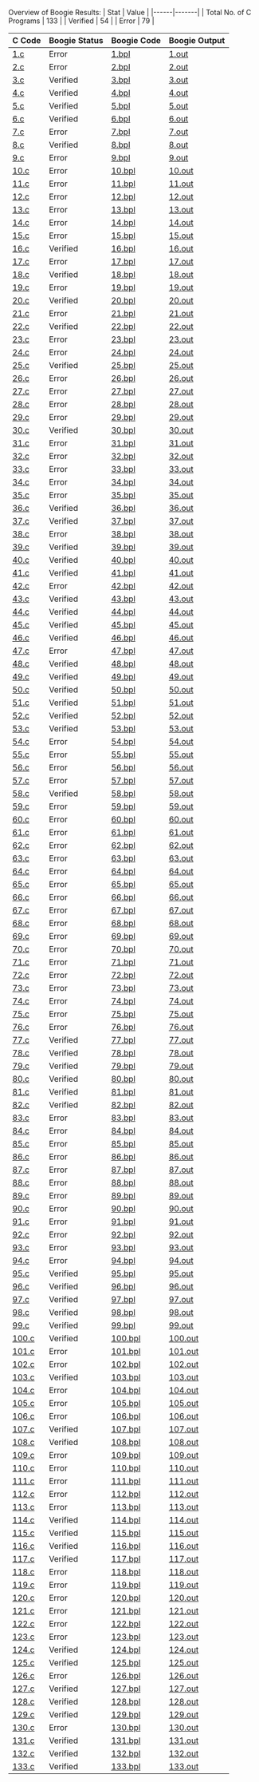 Overview of Boogie Results:
| Stat | Value |
|------|-------|
| Total No. of C Programs | 133 |
| Verified | 54 |
| Error | 79 |

| C Code | Boogie Status | Boogie Code | Boogie Output |
|--------|---------------|-------------|---------------|
| [1.c](./c_benchmark_anon/1.c) | Error | [1.bpl](./boogie/1.bpl) | [1.out](./boogie/1.out) |
| [2.c](./c_benchmark_anon/2.c) | Error | [2.bpl](./boogie/2.bpl) | [2.out](./boogie/2.out) |
| [3.c](./c_benchmark_anon/3.c) | Verified | [3.bpl](./boogie/3.bpl) | [3.out](./boogie/3.out) |
| [4.c](./c_benchmark_anon/4.c) | Verified | [4.bpl](./boogie/4.bpl) | [4.out](./boogie/4.out) |
| [5.c](./c_benchmark_anon/5.c) | Verified | [5.bpl](./boogie/5.bpl) | [5.out](./boogie/5.out) |
| [6.c](./c_benchmark_anon/6.c) | Verified | [6.bpl](./boogie/6.bpl) | [6.out](./boogie/6.out) |
| [7.c](./c_benchmark_anon/7.c) | Error | [7.bpl](./boogie/7.bpl) | [7.out](./boogie/7.out) |
| [8.c](./c_benchmark_anon/8.c) | Verified | [8.bpl](./boogie/8.bpl) | [8.out](./boogie/8.out) |
| [9.c](./c_benchmark_anon/9.c) | Error | [9.bpl](./boogie/9.bpl) | [9.out](./boogie/9.out) |
| [10.c](./c_benchmark_anon/10.c) | Error | [10.bpl](./boogie/10.bpl) | [10.out](./boogie/10.out) |
| [11.c](./c_benchmark_anon/11.c) | Error | [11.bpl](./boogie/11.bpl) | [11.out](./boogie/11.out) |
| [12.c](./c_benchmark_anon/12.c) | Error | [12.bpl](./boogie/12.bpl) | [12.out](./boogie/12.out) |
| [13.c](./c_benchmark_anon/13.c) | Error | [13.bpl](./boogie/13.bpl) | [13.out](./boogie/13.out) |
| [14.c](./c_benchmark_anon/14.c) | Error | [14.bpl](./boogie/14.bpl) | [14.out](./boogie/14.out) |
| [15.c](./c_benchmark_anon/15.c) | Error | [15.bpl](./boogie/15.bpl) | [15.out](./boogie/15.out) |
| [16.c](./c_benchmark_anon/16.c) | Verified | [16.bpl](./boogie/16.bpl) | [16.out](./boogie/16.out) |
| [17.c](./c_benchmark_anon/17.c) | Error | [17.bpl](./boogie/17.bpl) | [17.out](./boogie/17.out) |
| [18.c](./c_benchmark_anon/18.c) | Verified | [18.bpl](./boogie/18.bpl) | [18.out](./boogie/18.out) |
| [19.c](./c_benchmark_anon/19.c) | Error | [19.bpl](./boogie/19.bpl) | [19.out](./boogie/19.out) |
| [20.c](./c_benchmark_anon/20.c) | Verified | [20.bpl](./boogie/20.bpl) | [20.out](./boogie/20.out) |
| [21.c](./c_benchmark_anon/21.c) | Error | [21.bpl](./boogie/21.bpl) | [21.out](./boogie/21.out) |
| [22.c](./c_benchmark_anon/22.c) | Verified | [22.bpl](./boogie/22.bpl) | [22.out](./boogie/22.out) |
| [23.c](./c_benchmark_anon/23.c) | Error | [23.bpl](./boogie/23.bpl) | [23.out](./boogie/23.out) |
| [24.c](./c_benchmark_anon/24.c) | Error | [24.bpl](./boogie/24.bpl) | [24.out](./boogie/24.out) |
| [25.c](./c_benchmark_anon/25.c) | Verified | [25.bpl](./boogie/25.bpl) | [25.out](./boogie/25.out) |
| [26.c](./c_benchmark_anon/26.c) | Error | [26.bpl](./boogie/26.bpl) | [26.out](./boogie/26.out) |
| [27.c](./c_benchmark_anon/27.c) | Error | [27.bpl](./boogie/27.bpl) | [27.out](./boogie/27.out) |
| [28.c](./c_benchmark_anon/28.c) | Error | [28.bpl](./boogie/28.bpl) | [28.out](./boogie/28.out) |
| [29.c](./c_benchmark_anon/29.c) | Error | [29.bpl](./boogie/29.bpl) | [29.out](./boogie/29.out) |
| [30.c](./c_benchmark_anon/30.c) | Verified | [30.bpl](./boogie/30.bpl) | [30.out](./boogie/30.out) |
| [31.c](./c_benchmark_anon/31.c) | Error | [31.bpl](./boogie/31.bpl) | [31.out](./boogie/31.out) |
| [32.c](./c_benchmark_anon/32.c) | Error | [32.bpl](./boogie/32.bpl) | [32.out](./boogie/32.out) |
| [33.c](./c_benchmark_anon/33.c) | Error | [33.bpl](./boogie/33.bpl) | [33.out](./boogie/33.out) |
| [34.c](./c_benchmark_anon/34.c) | Error | [34.bpl](./boogie/34.bpl) | [34.out](./boogie/34.out) |
| [35.c](./c_benchmark_anon/35.c) | Error | [35.bpl](./boogie/35.bpl) | [35.out](./boogie/35.out) |
| [36.c](./c_benchmark_anon/36.c) | Verified | [36.bpl](./boogie/36.bpl) | [36.out](./boogie/36.out) |
| [37.c](./c_benchmark_anon/37.c) | Verified | [37.bpl](./boogie/37.bpl) | [37.out](./boogie/37.out) |
| [38.c](./c_benchmark_anon/38.c) | Error | [38.bpl](./boogie/38.bpl) | [38.out](./boogie/38.out) |
| [39.c](./c_benchmark_anon/39.c) | Verified | [39.bpl](./boogie/39.bpl) | [39.out](./boogie/39.out) |
| [40.c](./c_benchmark_anon/40.c) | Verified | [40.bpl](./boogie/40.bpl) | [40.out](./boogie/40.out) |
| [41.c](./c_benchmark_anon/41.c) | Verified | [41.bpl](./boogie/41.bpl) | [41.out](./boogie/41.out) |
| [42.c](./c_benchmark_anon/42.c) | Error | [42.bpl](./boogie/42.bpl) | [42.out](./boogie/42.out) |
| [43.c](./c_benchmark_anon/43.c) | Verified | [43.bpl](./boogie/43.bpl) | [43.out](./boogie/43.out) |
| [44.c](./c_benchmark_anon/44.c) | Verified | [44.bpl](./boogie/44.bpl) | [44.out](./boogie/44.out) |
| [45.c](./c_benchmark_anon/45.c) | Verified | [45.bpl](./boogie/45.bpl) | [45.out](./boogie/45.out) |
| [46.c](./c_benchmark_anon/46.c) | Verified | [46.bpl](./boogie/46.bpl) | [46.out](./boogie/46.out) |
| [47.c](./c_benchmark_anon/47.c) | Error | [47.bpl](./boogie/47.bpl) | [47.out](./boogie/47.out) |
| [48.c](./c_benchmark_anon/48.c) | Verified | [48.bpl](./boogie/48.bpl) | [48.out](./boogie/48.out) |
| [49.c](./c_benchmark_anon/49.c) | Verified | [49.bpl](./boogie/49.bpl) | [49.out](./boogie/49.out) |
| [50.c](./c_benchmark_anon/50.c) | Verified | [50.bpl](./boogie/50.bpl) | [50.out](./boogie/50.out) |
| [51.c](./c_benchmark_anon/51.c) | Verified | [51.bpl](./boogie/51.bpl) | [51.out](./boogie/51.out) |
| [52.c](./c_benchmark_anon/52.c) | Verified | [52.bpl](./boogie/52.bpl) | [52.out](./boogie/52.out) |
| [53.c](./c_benchmark_anon/53.c) | Verified | [53.bpl](./boogie/53.bpl) | [53.out](./boogie/53.out) |
| [54.c](./c_benchmark_anon/54.c) | Error | [54.bpl](./boogie/54.bpl) | [54.out](./boogie/54.out) |
| [55.c](./c_benchmark_anon/55.c) | Error | [55.bpl](./boogie/55.bpl) | [55.out](./boogie/55.out) |
| [56.c](./c_benchmark_anon/56.c) | Error | [56.bpl](./boogie/56.bpl) | [56.out](./boogie/56.out) |
| [57.c](./c_benchmark_anon/57.c) | Error | [57.bpl](./boogie/57.bpl) | [57.out](./boogie/57.out) |
| [58.c](./c_benchmark_anon/58.c) | Verified | [58.bpl](./boogie/58.bpl) | [58.out](./boogie/58.out) |
| [59.c](./c_benchmark_anon/59.c) | Error | [59.bpl](./boogie/59.bpl) | [59.out](./boogie/59.out) |
| [60.c](./c_benchmark_anon/60.c) | Error | [60.bpl](./boogie/60.bpl) | [60.out](./boogie/60.out) |
| [61.c](./c_benchmark_anon/61.c) | Error | [61.bpl](./boogie/61.bpl) | [61.out](./boogie/61.out) |
| [62.c](./c_benchmark_anon/62.c) | Error | [62.bpl](./boogie/62.bpl) | [62.out](./boogie/62.out) |
| [63.c](./c_benchmark_anon/63.c) | Error | [63.bpl](./boogie/63.bpl) | [63.out](./boogie/63.out) |
| [64.c](./c_benchmark_anon/64.c) | Error | [64.bpl](./boogie/64.bpl) | [64.out](./boogie/64.out) |
| [65.c](./c_benchmark_anon/65.c) | Error | [65.bpl](./boogie/65.bpl) | [65.out](./boogie/65.out) |
| [66.c](./c_benchmark_anon/66.c) | Error | [66.bpl](./boogie/66.bpl) | [66.out](./boogie/66.out) |
| [67.c](./c_benchmark_anon/67.c) | Error | [67.bpl](./boogie/67.bpl) | [67.out](./boogie/67.out) |
| [68.c](./c_benchmark_anon/68.c) | Error | [68.bpl](./boogie/68.bpl) | [68.out](./boogie/68.out) |
| [69.c](./c_benchmark_anon/69.c) | Error | [69.bpl](./boogie/69.bpl) | [69.out](./boogie/69.out) |
| [70.c](./c_benchmark_anon/70.c) | Error | [70.bpl](./boogie/70.bpl) | [70.out](./boogie/70.out) |
| [71.c](./c_benchmark_anon/71.c) | Error | [71.bpl](./boogie/71.bpl) | [71.out](./boogie/71.out) |
| [72.c](./c_benchmark_anon/72.c) | Error | [72.bpl](./boogie/72.bpl) | [72.out](./boogie/72.out) |
| [73.c](./c_benchmark_anon/73.c) | Error | [73.bpl](./boogie/73.bpl) | [73.out](./boogie/73.out) |
| [74.c](./c_benchmark_anon/74.c) | Error | [74.bpl](./boogie/74.bpl) | [74.out](./boogie/74.out) |
| [75.c](./c_benchmark_anon/75.c) | Error | [75.bpl](./boogie/75.bpl) | [75.out](./boogie/75.out) |
| [76.c](./c_benchmark_anon/76.c) | Error | [76.bpl](./boogie/76.bpl) | [76.out](./boogie/76.out) |
| [77.c](./c_benchmark_anon/77.c) | Verified | [77.bpl](./boogie/77.bpl) | [77.out](./boogie/77.out) |
| [78.c](./c_benchmark_anon/78.c) | Verified | [78.bpl](./boogie/78.bpl) | [78.out](./boogie/78.out) |
| [79.c](./c_benchmark_anon/79.c) | Verified | [79.bpl](./boogie/79.bpl) | [79.out](./boogie/79.out) |
| [80.c](./c_benchmark_anon/80.c) | Verified | [80.bpl](./boogie/80.bpl) | [80.out](./boogie/80.out) |
| [81.c](./c_benchmark_anon/81.c) | Verified | [81.bpl](./boogie/81.bpl) | [81.out](./boogie/81.out) |
| [82.c](./c_benchmark_anon/82.c) | Verified | [82.bpl](./boogie/82.bpl) | [82.out](./boogie/82.out) |
| [83.c](./c_benchmark_anon/83.c) | Error | [83.bpl](./boogie/83.bpl) | [83.out](./boogie/83.out) |
| [84.c](./c_benchmark_anon/84.c) | Error | [84.bpl](./boogie/84.bpl) | [84.out](./boogie/84.out) |
| [85.c](./c_benchmark_anon/85.c) | Error | [85.bpl](./boogie/85.bpl) | [85.out](./boogie/85.out) |
| [86.c](./c_benchmark_anon/86.c) | Error | [86.bpl](./boogie/86.bpl) | [86.out](./boogie/86.out) |
| [87.c](./c_benchmark_anon/87.c) | Error | [87.bpl](./boogie/87.bpl) | [87.out](./boogie/87.out) |
| [88.c](./c_benchmark_anon/88.c) | Error | [88.bpl](./boogie/88.bpl) | [88.out](./boogie/88.out) |
| [89.c](./c_benchmark_anon/89.c) | Error | [89.bpl](./boogie/89.bpl) | [89.out](./boogie/89.out) |
| [90.c](./c_benchmark_anon/90.c) | Error | [90.bpl](./boogie/90.bpl) | [90.out](./boogie/90.out) |
| [91.c](./c_benchmark_anon/91.c) | Error | [91.bpl](./boogie/91.bpl) | [91.out](./boogie/91.out) |
| [92.c](./c_benchmark_anon/92.c) | Error | [92.bpl](./boogie/92.bpl) | [92.out](./boogie/92.out) |
| [93.c](./c_benchmark_anon/93.c) | Error | [93.bpl](./boogie/93.bpl) | [93.out](./boogie/93.out) |
| [94.c](./c_benchmark_anon/94.c) | Error | [94.bpl](./boogie/94.bpl) | [94.out](./boogie/94.out) |
| [95.c](./c_benchmark_anon/95.c) | Verified | [95.bpl](./boogie/95.bpl) | [95.out](./boogie/95.out) |
| [96.c](./c_benchmark_anon/96.c) | Verified | [96.bpl](./boogie/96.bpl) | [96.out](./boogie/96.out) |
| [97.c](./c_benchmark_anon/97.c) | Verified | [97.bpl](./boogie/97.bpl) | [97.out](./boogie/97.out) |
| [98.c](./c_benchmark_anon/98.c) | Verified | [98.bpl](./boogie/98.bpl) | [98.out](./boogie/98.out) |
| [99.c](./c_benchmark_anon/99.c) | Verified | [99.bpl](./boogie/99.bpl) | [99.out](./boogie/99.out) |
| [100.c](./c_benchmark_anon/100.c) | Verified | [100.bpl](./boogie/100.bpl) | [100.out](./boogie/100.out) |
| [101.c](./c_benchmark_anon/101.c) | Error | [101.bpl](./boogie/101.bpl) | [101.out](./boogie/101.out) |
| [102.c](./c_benchmark_anon/102.c) | Error | [102.bpl](./boogie/102.bpl) | [102.out](./boogie/102.out) |
| [103.c](./c_benchmark_anon/103.c) | Verified | [103.bpl](./boogie/103.bpl) | [103.out](./boogie/103.out) |
| [104.c](./c_benchmark_anon/104.c) | Error | [104.bpl](./boogie/104.bpl) | [104.out](./boogie/104.out) |
| [105.c](./c_benchmark_anon/105.c) | Error | [105.bpl](./boogie/105.bpl) | [105.out](./boogie/105.out) |
| [106.c](./c_benchmark_anon/106.c) | Error | [106.bpl](./boogie/106.bpl) | [106.out](./boogie/106.out) |
| [107.c](./c_benchmark_anon/107.c) | Verified | [107.bpl](./boogie/107.bpl) | [107.out](./boogie/107.out) |
| [108.c](./c_benchmark_anon/108.c) | Verified | [108.bpl](./boogie/108.bpl) | [108.out](./boogie/108.out) |
| [109.c](./c_benchmark_anon/109.c) | Error | [109.bpl](./boogie/109.bpl) | [109.out](./boogie/109.out) |
| [110.c](./c_benchmark_anon/110.c) | Error | [110.bpl](./boogie/110.bpl) | [110.out](./boogie/110.out) |
| [111.c](./c_benchmark_anon/111.c) | Error | [111.bpl](./boogie/111.bpl) | [111.out](./boogie/111.out) |
| [112.c](./c_benchmark_anon/112.c) | Error | [112.bpl](./boogie/112.bpl) | [112.out](./boogie/112.out) |
| [113.c](./c_benchmark_anon/113.c) | Error | [113.bpl](./boogie/113.bpl) | [113.out](./boogie/113.out) |
| [114.c](./c_benchmark_anon/114.c) | Verified | [114.bpl](./boogie/114.bpl) | [114.out](./boogie/114.out) |
| [115.c](./c_benchmark_anon/115.c) | Verified | [115.bpl](./boogie/115.bpl) | [115.out](./boogie/115.out) |
| [116.c](./c_benchmark_anon/116.c) | Verified | [116.bpl](./boogie/116.bpl) | [116.out](./boogie/116.out) |
| [117.c](./c_benchmark_anon/117.c) | Verified | [117.bpl](./boogie/117.bpl) | [117.out](./boogie/117.out) |
| [118.c](./c_benchmark_anon/118.c) | Error | [118.bpl](./boogie/118.bpl) | [118.out](./boogie/118.out) |
| [119.c](./c_benchmark_anon/119.c) | Error | [119.bpl](./boogie/119.bpl) | [119.out](./boogie/119.out) |
| [120.c](./c_benchmark_anon/120.c) | Error | [120.bpl](./boogie/120.bpl) | [120.out](./boogie/120.out) |
| [121.c](./c_benchmark_anon/121.c) | Error | [121.bpl](./boogie/121.bpl) | [121.out](./boogie/121.out) |
| [122.c](./c_benchmark_anon/122.c) | Error | [122.bpl](./boogie/122.bpl) | [122.out](./boogie/122.out) |
| [123.c](./c_benchmark_anon/123.c) | Error | [123.bpl](./boogie/123.bpl) | [123.out](./boogie/123.out) |
| [124.c](./c_benchmark_anon/124.c) | Verified | [124.bpl](./boogie/124.bpl) | [124.out](./boogie/124.out) |
| [125.c](./c_benchmark_anon/125.c) | Verified | [125.bpl](./boogie/125.bpl) | [125.out](./boogie/125.out) |
| [126.c](./c_benchmark_anon/126.c) | Error | [126.bpl](./boogie/126.bpl) | [126.out](./boogie/126.out) |
| [127.c](./c_benchmark_anon/127.c) | Verified | [127.bpl](./boogie/127.bpl) | [127.out](./boogie/127.out) |
| [128.c](./c_benchmark_anon/128.c) | Verified | [128.bpl](./boogie/128.bpl) | [128.out](./boogie/128.out) |
| [129.c](./c_benchmark_anon/129.c) | Verified | [129.bpl](./boogie/129.bpl) | [129.out](./boogie/129.out) |
| [130.c](./c_benchmark_anon/130.c) | Error | [130.bpl](./boogie/130.bpl) | [130.out](./boogie/130.out) |
| [131.c](./c_benchmark_anon/131.c) | Verified | [131.bpl](./boogie/131.bpl) | [131.out](./boogie/131.out) |
| [132.c](./c_benchmark_anon/132.c) | Verified | [132.bpl](./boogie/132.bpl) | [132.out](./boogie/132.out) |
| [133.c](./c_benchmark_anon/133.c) | Verified | [133.bpl](./boogie/133.bpl) | [133.out](./boogie/133.out) |

    